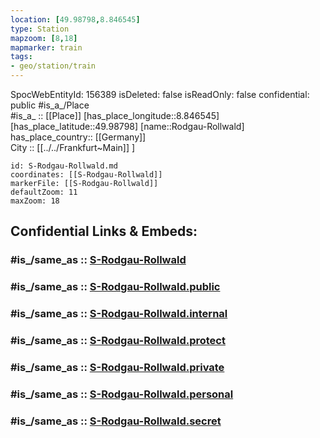 ```yaml
---
location: [49.98798,8.846545] 
type: Station 
mapzoom: [8,18] 
mapmarker: train 
tags:
- geo/station/train
---
```

SpocWebEntityId: 156389
isDeleted: false
isReadOnly: false
confidential: public
#is_a_/Place  
#is_a_ :: [[Place]] 
[has_place_longitude::8.846545] 
[has_place_latitude::49.98798] 
[name::Rodgau-Rollwald] 
has_place_country:: [[Germany]]  
City :: [[../../Frankfurt~Main]] ] 


```leaflet
id: S-Rodgau-Rollwald.md
coordinates: [[S-Rodgau-Rollwald]] 
markerFile: [[S-Rodgau-Rollwald]] 
defaultZoom: 11 
maxZoom: 18
```


## Confidential Links & Embeds: 

### #is_/same_as :: [S-Rodgau-Rollwald](/_Standards/Earth/Continent/Europe/Europe~Central/Germany/Germany~West/Hessen/counties~Hessen/Frankfurt~Main/Stations-FFM~S/S-Rodgau-Rollwald.md) 

### #is_/same_as :: [S-Rodgau-Rollwald.public](/_public/Earth/Continent/Europe/Europe~Central/Germany/Germany~West/Hessen/counties~Hessen/Frankfurt~Main/Stations-FFM~S/S-Rodgau-Rollwald.public.md) 

### #is_/same_as :: [S-Rodgau-Rollwald.internal](/_internal/Earth/Continent/Europe/Europe~Central/Germany/Germany~West/Hessen/counties~Hessen/Frankfurt~Main/Stations-FFM~S/S-Rodgau-Rollwald.internal.md) 

### #is_/same_as :: [S-Rodgau-Rollwald.protect](/_protect/Earth/Continent/Europe/Europe~Central/Germany/Germany~West/Hessen/counties~Hessen/Frankfurt~Main/Stations-FFM~S/S-Rodgau-Rollwald.protect.md) 

### #is_/same_as :: [S-Rodgau-Rollwald.private](/_private/Earth/Continent/Europe/Europe~Central/Germany/Germany~West/Hessen/counties~Hessen/Frankfurt~Main/Stations-FFM~S/S-Rodgau-Rollwald.private.md) 

### #is_/same_as :: [S-Rodgau-Rollwald.personal](/_personal/Earth/Continent/Europe/Europe~Central/Germany/Germany~West/Hessen/counties~Hessen/Frankfurt~Main/Stations-FFM~S/S-Rodgau-Rollwald.personal.md) 

### #is_/same_as :: [S-Rodgau-Rollwald.secret](/_secret/Earth/Continent/Europe/Europe~Central/Germany/Germany~West/Hessen/counties~Hessen/Frankfurt~Main/Stations-FFM~S/S-Rodgau-Rollwald.secret.md)

